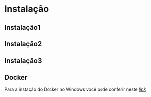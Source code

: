 <h1>Instalação</h1>

<h2>Instalação1</h2>

<h2>Instalação2</h2>

<h2>Instalação3</h2>

<h2>Docker</h2>

Para a instação do Docker no Windows você pode conferir neste <a href = 'https://docs.docker.com/desktop/install/windows-install/'><i>link</i></a>
